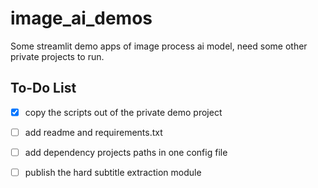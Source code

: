 # image_ai_demos

Some streamlit demo apps of image process ai model, need some other private projects to run.


## To-Do List
- [X] copy the scripts out of the private demo project
- [ ] add readme and requirements.txt
- [ ] add dependency projects paths in one config file
- [ ] publish the hard subtitle extraction module 
 